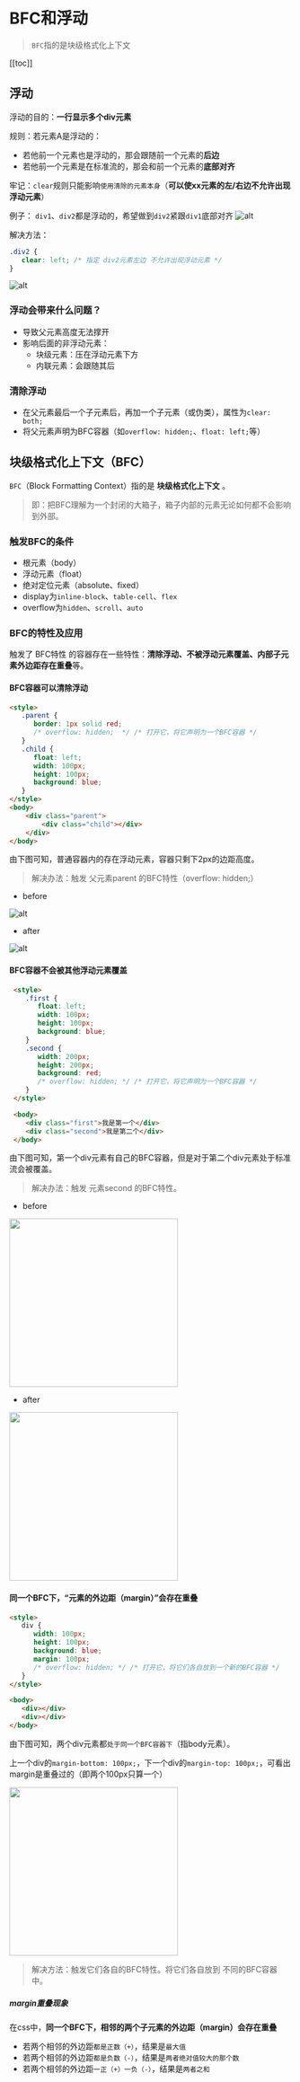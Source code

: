 # BFC和浮动
> `BFC`指的是块级格式化上下文

[[toc]]

## 浮动
浮动的目的：**一行显示多个div元素**

 规则：若元素A是浮动的：
 - 若他前一个元素也是浮动的，那会跟随前一个元素的**后边**
 - 若他前一个元素是在标准流的，那会和前一个元素的**底部对齐**

 牢记：`clear`规则只能影响`使用清除的元素本身`（**可以使xx元素的左/右边不允许出现浮动元素**）
 
 例子：
 `div1`、`div2`都是浮动的，希望做到`div2`紧跟`div1`底部对齐
 ![alt](./img/BFC-1.png)

 解决方法：
 ```css
 .div2 {
    clear: left; /* 指定 div2元素左边 不允许出现浮动元素 */
 }
 ```
 ![alt](./img/BFC-2.png)
 
### 浮动会带来什么问题？
  - 导致父元素高度无法撑开
  - 影响后面的非浮动元素：
    - 块级元素：压在浮动元素下方
    - 内联元素：会跟随其后

### 清除浮动
  - 在父元素最后一个子元素后，再加一个子元素（或伪类），属性为`clear: both;`
  - 将父元素声明为BFC容器（如`overflow: hidden;`、`float: left;`等）

## 块级格式化上下文（BFC）
`BFC`（Block Formatting Context）指的是 **块级格式化上下文** 。
> 即：把BFC理解为一个封闭的大箱子，箱子内部的元素无论如何都不会影响到外部。

### 触发BFC的条件
 - 根元素（body）
 - 浮动元素（float）
 - 绝对定位元素（absolute、fixed）
 - display为`inline-block`、`table-cell`、`flex`
 - overflow为`hidden`、`scroll`、`auto`


### BFC的特性及应用
触发了 BFC特性 的容器存在一些特性：**清除浮动、不被浮动元素覆盖、内部子元素外边距存在重叠**等。

#### BFC容器可以清除浮动
```html
<style>
   .parent {
      border: 1px solid red;
      /* overflow: hidden;  */ /* 打开它，将它声明为一个BFC容器 */
   }
   .child {
      float: left;
      width: 100px;
      height: 100px;
      background: blue;
   }
</style>
<body>
    <div class="parent">
        <div class="child"></div>
    </div>
</body>
```
 由下图可知，普通容器内的存在浮动元素，容器只剩下2px的边距高度。

 > 解决办法：触发 父元素parent 的BFC特性（overflow: hidden;）

 - before

 ![alt](./img/BFC-6.png)

 - after

 ![alt](./img/BFC-7.png)
 
#### BFC容器不会被其他浮动元素覆盖
```html
 <style>
    .first {
       float: left;
       width: 100px;
       height: 100px;
       background: blue;
    }
    .second {
       width: 200px;
       height: 200px;
       background: red;
       /* overflow: hidden; */ /* 打开它，将它声明为一个BFC容器 */
    }
 </style>

 <body>
    <div class="first">我是第一个</div>
    <div class="second">我是第二个</div>
 </body>
```
由下图可知，第一个div元素有自己的BFC容器，但是对于第二个div元素处于标准流会被覆盖。

> 解决办法：触发 元素second 的BFC特性。

 - before

 <img src="./img/BFC-4.png" width="300px" />
 
 - after

 <img src="./img/BFC-5.png" width="300px" />

#### 同一个BFC下，“元素的外边距（margin）”会存在重叠
 ```html
 <style>
    div {
       width: 100px;
       height: 100px;
       background: blue;
       margin: 100px;
       /* overflow: hidden; */ /* 打开它，将它们各自放到一个新的BFC容器 */
    }
 </style>

 <body>
    <div></div>
    <div></div>
 </body>
 ```
 由下图可知，两个div元素都`处于同一个BFC容器下`（指body元素）。
 
 上一个div的`margin-bottom: 100px;`，下一个div的`margin-top: 100px;`，可看出margin是重叠过的（即两个100px只算一个）

 <img src="./img/BFC-3.png" width="300px" />

 > 解决方法：触发它们各自的BFC特性。将它们各自放到 不同的BFC容器 中。


##### margin重叠现象
在css中，**同一个BFC下，相邻的两个子元素的外边距（margin）会存在重叠**
 - 若两个相邻的外边距`都是正数（+）`，结果是`最大值`
 - 若两个相邻的外边距`都是负数（-）`，结果是`两者绝对值较大的那个数`
 - 若两个相邻的外边距`一正（+）一负（-）`，结果是`两者之和`
